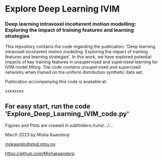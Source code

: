 # Explore Deep Learning IVIM
### Deep learning intravoxel incoherent motion modelling: Exploring the impact of training features and learning strategies
This repository contains the code regarding the publication: 'Deep learning intravoxel incoherent motion modelling: Exploring the impact of training features and learning strategies'. In this work, we have explored potential impacts of key training features in unsupervised and supervised learning for IVIM model fitting. The code contains unsupervised and supervised networks when trained on the uniform distribution synthetic data set. 

Publication accompanying this code is available at:

xxxxxxxx

## For easy start, run the code 'Explore_Deep_Learning_IVIM_code.py'
Figures and Plots are created in subfolders  /runs/.../...

March 2023 by Misha Kaandorp

mpkaando@stud.ntnu.no

https://github.com/Mishakaandorp 


